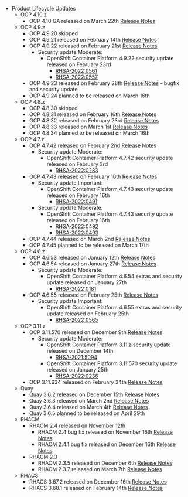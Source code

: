 - Product Lifecycle Updates
    - OCP 4.10.z
        - OCP 4.10 GA released on March 22th [Release Notes](https://access.redhat.com/errata/RHEA-2022:0748)
    - OCP 4.9.z
        - OCP 4.9.20 skipped
        - OCP 4.9.21 released on February 14th [Release Notes](https://access.redhat.com/errata/RHBA-2022:0488)
        - OCP 4.9.22 released on February 21st [Release Notes](https://access.redhat.com/errata/RHBA-2022:0588)
            - Security update Moderate:
                - OpenShift Container Platform 4.9.22 security update released on February 23rd
                    - [RHSA-2022:0561](https://access.redhat.com/errata/RHSA-2022:0561)
                    - [RHSA-2022:0557](https://access.redhat.com/errata/RHSA-2022:0557)
        - OCP 4.9.23 released on February 28th [Release Notes](https://access.redhat.com/errata/RHSA-2022:0655) - bugfix and security update
        - OCP 4.9.24 planned to be released on March 16th
    - OCP 4.8.z
        - OCP 4.8.30 skipped
        - OCP 4.8.31 released on February 16th [Release Notes](https://access.redhat.com/errata/RHBA-2022:0484)
        - OCP 4.8.32 released on February 23rd [Release Notes](https://access.redhat.com/errata/RHBA-2022:0559)
        - OCP 4.8.33 released on March 1st [Release Notes](https://access.redhat.com/errata/RHBA-2022:0651)
        - OCP 4.8.34 planned to be released on March 16th
    - OCP 4.7.z
        - OCP 4.7.42 released on February 2nd [Release Notes](https://access.redhat.com/errata/RHBA-2022:0286)
            - Security update Moderate:
                - OpenShift Container Platform 4.7.42 security update released on February 3rd
                    - [RHSA-2022:0283](https://access.redhat.com/errata/RHSA-2022:0283)
        - OCP 4.7.43 released on February 16th [Release Notes](https://access.redhat.com/errata/RHBA-2022:0494)
            - Security update Important:
                - OpenShift Container Platform 4.7.43 security update released on February 16th
                    - [RHSA-2022:0491](https://access.redhat.com/errata/RHSA-2022:0491)
            - Security update Moderate:
                - OpenShift Container Platform 4.7.43 security update released on February 16th
                    - [RHSA-2022:0492](https://access.redhat.com/errata/RHSA-2022:0492)
                    - [RHSA-2022:0493](https://access.redhat.com/errata/RHSA-2022:0493)
        - OCP 4.7.44 released on March 2nd [Release Notes](https://access.redhat.com/errata/RHBA-2022:0647)
        - OCP 4.7.45 planned to be released on March 17th
    - OCP 4.6.z
        - OCP 4.6.53 released on January 12th [Release Notes](https://access.redhat.com/errata/RHBA-2022:0025)
        - OCP 4.6.54 released on January 27th [Release Notes](https://access.redhat.com/errata/RHBA-2022:0180)
            - Security update Moderate:
                - OpenShift Container Platform 4.6.54 extras and security update released on January 27th
                    - [RHSA-2022:0181](https://access.redhat.com/errata/RHSA-2022:0181)
        - OCP 4.6.55 released on February 25th [Release Notes](https://access.redhat.com/errata/RHBA-2022:0566)
            - Security update Important:
                - OpenShift Container Platform 4.6.55 extras and security update released on February 25th
                    - [RHSA-2022:0565](https://access.redhat.com/errata/RHSA-2022:0565)
    - OCP 3.11.z
        - OCP 3.11.570 released on December 9th [Release Notes](https://access.redhat.com/errata/RHBA-2021:4929)
            - Security update Moderate:
                - OpenShift Container Platform 3.11.z security update released on December 14th
                    - [RHSA-2021:5094](https://access.redhat.com/errata/RHSA-2021:5094)
               - OpenShift Container Platform 3.11.570 security update released on January 25th
                    - [RHSA-2022:0236](https://access.redhat.com/errata/RHSA-2022:0236)
        - OCP 3.11.634 released on February 24th [Release Notes](https://access.redhat.com/errata/RHBA-2022:0556)
    - Quay
        - Quay 3.6.2 released on December 15th [Release Notes](https://access.redhat.com/errata/RHBA-2021:5034)
        - Quay 3.6.3 released on March 2nd [Release Notes](https://access.redhat.com/errata/RHBA-2022:0554)
        - Quay 3.6.4 released on March 4th [Release Notes](https://access.redhat.com/errata/RHBA-2022:0734)
        - Quay 3.6.5 planned to be released on April 29th
    - RHACM
        - RHACM 2.4 released on November 12th
            - RHACM 2.4 bug fix released on November 16th [Release Notes](https://access.redhat.com/errata/RHBA-2021:4674)
            - RHACM 2.4.1 bug fix released on December 16th [Release Notes](https://access.redhat.com/errata/RHBA-2021:51984)
        - RHACM 2.3
            - RHACM 2.3.5 released on December 6th [Release Notes](https://access.redhat.com/errata/RHBA-2021:4966)
            - RHACM 2.3.7 released on March 7th [Release Notes](https://access.redhat.com/errata/RHBA-2022:0762)
    - RHACS
        - RHACS 3.67.2 released on December 16th [Release Notes](https://access.redhat.com/errata/RHBA-2021:5201)
        - RHACS 3.68.1 released on February 14th [Release Notes](https://access.redhat.com/errata/RHBA-2022:0521)
  